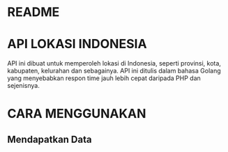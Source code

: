 # README

# API LOKASI INDONESIA
API ini dibuat untuk memperoleh lokasi di Indonesia, seperti provinsi, kota, kabupaten, kelurahan dan sebagainya. API ini ditulis dalam bahasa Golang yang menyebabkan respon time jauh lebih cepat daripada
PHP dan sejenisnya.

# CARA MENGGUNAKAN

## Mendapatkan Data
